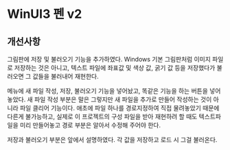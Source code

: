 # WinUI3 펜 v2
## 개선사항
그림판에 저장 및 불러오기 기능을 추가하였다.
Windows 기본 그림판처럼 이미지 파일로 저장하는 것은 아니고,
텍스트 파일에 좌표값 및 색상 값, 굵기 값 등을 저장했다가 불러오면 그 값들을 불러내어 재현한다.

메뉴에 새 파일 작성, 저장, 불러오기 기능을 넣어놨고, 똑같은 기능을 하는 버튼을 넣어놓았다.
새 파일 작성 부분은 말은 그렇지만 새 파일을 추가로 만들어 작성하는 것이 아니라 파일 클리어 기능이다. 애초에 파일 하나를 경로지정하여 직접 물려놓았기 때문에 다른게 불가능하고, 실제로 이 프로젝트의 구성 파일을 받아
재현하려 할 때도 텍스트파일을 미리 만들어놓고 경로 부분은 알아서 수정해 주어야 한다.

저장과 불러오기 부분은 앞에서 설명하였다. 각 값을 저장하고 로드 시 그걸 불러온다.


